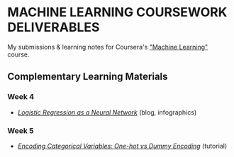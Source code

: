 # MACHINE LEARNING COURSEWORK DELIVERABLES

My submissions & learning notes for Coursera's ["Machine Learning"][coursera-machine-learning] course.

## Complementary Learning Materials

### Week 4

- [*Logistic Regression as a Neural Network*][logistic-regression-nn-viz] (blog, infographics)

### Week 5

- [*Encoding Categorical Variables: One-hot vs Dummy Encoding*][toward-data-science-onehot-dummy-encoding] (tutorial)

[coursera-machine-learning]: https://www.coursera.org/learn/machine-learning
[logistic-regression-nn-viz]: https://www.datasciencecentral.com/logistic-regression-as-a-neural-network/
[toward-data-science-onehot-dummy-encoding]: https://towardsdatascience.com/encoding-categorical-variables-one-hot-vs-dummy-encoding-6d5b9c46e2db?gi=b7d5ddd054c4
